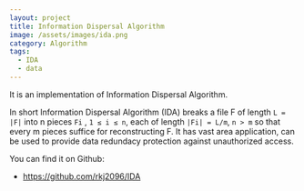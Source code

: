 ```yaml
---
layout: project
title: Information Dispersal Algorithm
image: /assets/images/ida.png
category: Algorithm
tags:
  - IDA
  - data
---
```

It is an implementation of Information Dispersal Algorithm.

In short Information Dispersal Algorithm (IDA) breaks a file F of length `L = |F|` into n pieces `Fi` , `1 ≤ i ≤ n`, each of length `|Fi| = L/m`, `n > m` so that every m pieces suffice for reconstructing F. It has vast area application, can be used to provide data redundacy protection against unauthorized access.

You can find it on Github:

- <https://github.com/rkj2096/IDA>

